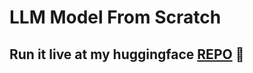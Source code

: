 # LLM Model From Scratch

Run it live at my huggingface [REPO](https://huggingface.co/spaces/Ashish-R/LoRAFromScratchSentimentAnalysis) 💖
---